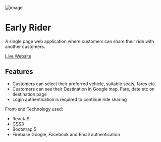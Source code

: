 ![image](https://user-images.githubusercontent.com/69745321/116671796-2df9e200-a9c3-11eb-816b-551f413a5c17.png)


# Early Rider

A single page web application where customers can share their ride with another customers.

[Live Website](https://early-rider.web.app/) 

## Features
* Customers can select their preferred vehicle, suitable seats, fares etc.
* Customers can see their Destination in Google map, Fare, date etc on destination page
* Login authentication is required to continue ride sharing

Front-end Technology used: 
* ReactJS
* CSS3
* Bootstrap 5
* Firebase Google, Facebook and Email authentication
